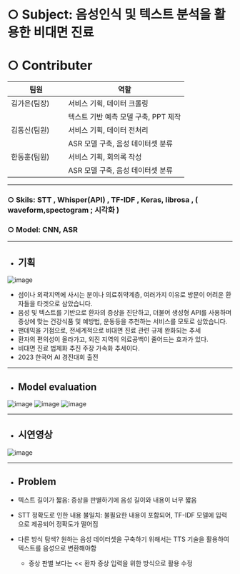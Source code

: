 # ○ Subject: 음성인식 및 텍스트 분석을 활용한 비대면 진료

# ○ Contributer

팀원|역할|
------------|-----------------------
김가은(팀장) | 서비스 기획, 데이터 크롤링 
　　　　　　　| 텍스트 기반 예측 모델 구축, PPT 제작   
김동신(팀원) | 서비스 기획, 데이터 전처리         
　　　　　　　|  ASR 모델 구축, 음성 데이터셋 분류              
한동훈(팀원) | 서비스 기획, 회의록 작성
　　　　　　　| ASR 모델 구축, 음성 데이터셋 분류
---
### ○ Skils: STT , Whisper(API) , TF-IDF , Keras, librosa , ( waveform,spectogram ; 시각화 )

### ○ Model: CNN, ASR

***

- ## 기획

![image](https://github.com/KimDong-gue/Healthy_Care/assets/116249934/93e4a1b9-2e44-40f1-a873-c981e12d84fe)

- 섬이나 외곽지역에 사시는 분이나 의료취약계층, 여러가지 이유로 방문이 어려운 환자들을 타겟으로 삼았습니다.
- 음성 및 텍스트를 기반으로 환자의 증상을 진단하고, 더불어 생성형 API를 사용하며 증상에 맞는 건강식품 및 예방법, 운동등을 추천하는 서비스를 모토로 삼았습니다.
- 팬데믹을 기점으로, 전세계적으로 비대면 진료 관련 규제 완화되는 추세
- 환자의 편의성이 올라가고, 외진 지역의 의료공백이 줄어드는 효과가 있다.
- 비대면 진료 법제화 추진 주장 가속화 추세이다.
- 2023 한국어 AI 경진대회 출전
---

- ## Model evaluation

![image](https://github.com/KimDong-gue/Healthy_Care/assets/116249934/13635877-1151-4533-aadb-246d6c85ef72)
![image](https://github.com/KimDong-gue/Healthy_Care/assets/116249934/768d06ab-caec-46fa-8da5-214e71fb596f)
![image](https://github.com/KimDong-gue/Healthy_Care/assets/116249934/88736c0f-b145-4db8-b587-c3c00a74f1da)

---

- ## 시연영상

![image](https://github.com/KimDong-gue/Healthy_Care/assets/116249934/da75b67d-e432-4dce-9edf-cd2b024d8d32)

---

- ## Problem

- 텍스트 길이가 짧음: 증상을 판별하기에 음성 길이와 내용이 너무 짧음
- STT 정확도로 인한 내용 불일치: 불필요한 내용이 포함되어, TF-IDF 모델에 입력으로 제공되어 정확도가 떨어짐
- 다른 방식 탐색? 원하는 음성 데이터셋을 구축하기 위해서는 TTS 기술을 활용하여 텍스트를 음성으로 변환해야함
  - 증상 판별 보다는 << 환자 증상 입력을 위한 방식으로 활용 수정
